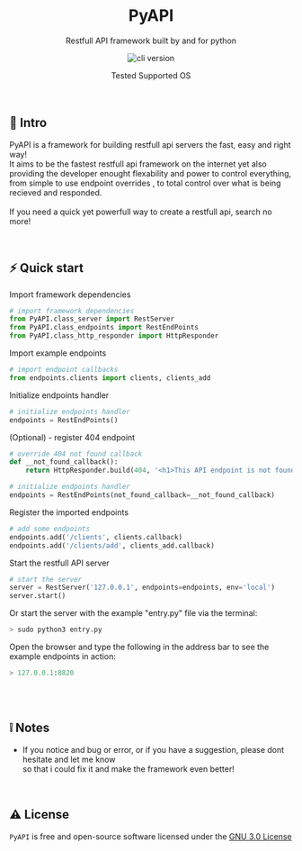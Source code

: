 <h1 align="center">
  PyAPI
</h1>
<p align="center">Restfull API framework built by and for python</p>

<p align="center">
  <img src="https://img.shields.io/badge/version-v1.0.0-blue?style=for-the-badge&logo=none" alt="cli version" />
</p>

<p align="center">
  Tested Supported OS <br/><br/>
  <img src="https://img.shields.io/badge/Linux-FCC624?style=for-the-badge&logo=linux&logoColor=black" alt="" />
  <img src="https://img.shields.io/badge/Windows-0078D6?style=for-the-badge&logo=windows&logoColor=white" alt="" />
</p>

## 📄 Intro
<p>
  PyAPI is a framework for building restfull api servers the fast, easy and right way! <br/>
  It aims to be the fastest restfull api framework on the internet yet also providing the developer enought flexability and power to control everything, <br/>
  from simple to use endpoint overrides , to total control over what is being recieved and responded. <br/><br/>
  If you need a quick yet powerfull way to create a restfull api, search no more!
</p>
<br/>

## ⚡️ Quick start

Import framework dependencies
```python
# import framework dependencies
from PyAPI.class_server import RestServer
from PyAPI.class_endpoints import RestEndPoints
from PyAPI.class_http_responder import HttpResponder
```


Import example endpoints
```python
# import endpoint callbacks
from endpoints.clients import clients, clients_add
```

Initialize endpoints handler
```python
# initialize endpoints handler
endpoints = RestEndPoints()
```



(Optional) - register 404 endpoint
```python
# override 404 not found callback
def __not_found_callback():
    return HttpResponder.build(404, '<h1>This API endpoint is not found!</h1>', {'Content-type': 'text/html'})

# initialize endpoints handler
endpoints = RestEndPoints(not_found_callback=__not_found_callback)
```


Register the imported endpoints
```python
# add some endpoints
endpoints.add('/clients', clients.callback)
endpoints.add('/clients/add', clients_add.callback)
```

Start the restfull API server
```python
# start the server
server = RestServer('127.0.0.1', endpoints=endpoints, env='local')
server.start()
```

Or start the server with the example "entry.py" file via the terminal:
```python
> sudo python3 entry.py
```


Open the browser and type the following in the address bar to see the example endpoints in action:
```python
> 127.0.0.1:8820
```
<br/>
<br/>

## ❕ Notes
- If you notice and bug or error, or if you have a suggestion, please dont hesitate and let me know <br/>
  so that i could fix it and make the framework even better!
<br/>

## ⚠️ License

`PyAPI` is free and open-source software licensed under the [GNU 3.0 License](https://github.com/levkany/PyAPI/blob/master/LICENSE)
